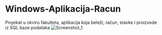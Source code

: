 # Windows-Aplikacija-Racun
Projekat u okviru fakulteta, aplikacija koja beleži, račun, stavke i proizvode iz SQL baze podataka
![Screenshot_1](https://user-images.githubusercontent.com/111191947/201304586-ed7a15e6-4460-42f1-9a9b-3395c2f88bfc.png)
